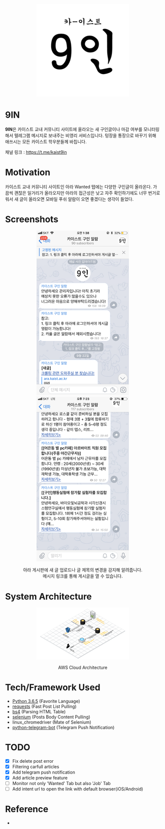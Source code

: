 <p align="center"> 
<img src="images/9in_logo.jpeg" width="300">
</p>

# 9IN
**9IN**은 카이스트 교내 커뮤니티 사이트에 올라오는 새 구인글이나 마감 여부를 모니터링해서 텔레그램 메시지로 보내주는 비영리 서비스입니다. 텅장을 통장으로 바꾸기 위해 애쓰시는 모든 카이스트 학우분들께 바칩니다.  

채널 링크 : https://t.me/kaist9in 


# Motivation  
카이스트 교내 커뮤니티 사이트인 아라 Wanted 탭에는 다양한 구인글이 올라온다. 가끔씩 괜찮은 일거리가 올라오지만 아라의 접근성은 낮고 자주 확인하기에도 너무 번거로워서 새 글이 올라오면 모바일 푸쉬 알람이 오면 좋겠다는 생각이 들었다.   

# Screenshots  

<p align="center"> 
<img src="images/screenshot1.png" width="300"> <img src="images/screenshot3.png" width="300">
</p>
<p align="center"> 
  아라 게시판에 새 글 업로드나 글 제목의 변경을 감지해 알려줍니다. <br> 메시지 링크를 통해 게시글을 열 수 있습니다.   
</p>  

# System Architecture  
<p align="center"> 
<img src="images/AWS_architecture.png" width="300">
</p>
<p align="center"> 
  AWS Cloud Architecture   
</p>  



# Tech/Framework Used
- [Python 3.6.5](https://www.python.org/downloads/release/python-365/) (Favorite Language)
- [requests](https://pypi.org/project/requests/) (Fast Post List Pulling)
- [bs4](https://pypi.org/project/beautifulsoup4/) (Parsing HTML Table)
- [selenium](https://pypi.org/project/selenium/) (Posts Body Content Pulling)
- linux_chromedriver (Mate of Selenium)
- [python-telegram-bot](https://python-telegram-bot.org/) (Telegram Push Notification)

# TODO
- [X] Fix delete post error
- [X] Filtering carfull articles
- [X] Add telegram push notification
- [X] Add article preview feature  
- [ ] Monitor not only 'Wanted' Tab but also 'Job' Tab  
- [ ] Add intent url to open the link with default browser(iOS/Android)    

# Reference  
- 